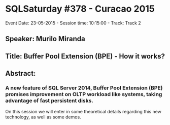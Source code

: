 # SQLSaturday #378 - Curacao 2015
Event Date: 23-05-2015 - Session time: 10:15:00 - Track: Track 2
## Speaker: Murilo Miranda
## Title: Buffer Pool Extension (BPE) - How it works?
## Abstract:
### A new feature of SQL Server 2014, Buffer Pool Extension (BPE) promises improvement on OLTP workload like systems, taking advantage of fast persistent disks.
On this session we will enter in some theoretical details regarding this new technology, as well as some demos.
